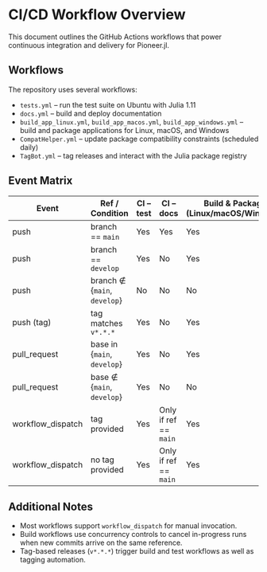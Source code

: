 # CI/CD Workflow Overview

This document outlines the GitHub Actions workflows that power continuous integration and delivery for Pioneer.jl.

## Workflows

The repository uses several workflows:

- `tests.yml` – run the test suite on Ubuntu with Julia 1.11
- `docs.yml` – build and deploy documentation
- `build_app_linux.yml`, `build_app_macos.yml`, `build_app_windows.yml` – build and package applications for Linux, macOS, and Windows
- `CompatHelper.yml` – update package compatibility constraints (scheduled daily)
- `TagBot.yml` – tag releases and interact with the Julia package registry

## Event Matrix

| Event | Ref / Condition | CI – test | CI – docs | Build & Package (Linux/macOS/Windows) | Publish Release (Linux/macOS/Windows) |
| --- | --- | --- | --- | --- | --- |
| push | branch == `main` | Yes | Yes | Yes | No |
| push | branch == `develop` | Yes | No | Yes | No |
| push | branch ∉ {`main`, `develop`} | No | No | No | No |
| push (tag) | tag matches `v*.*.*` | Yes | No | Yes | Yes |
| pull_request | base in {`main`, `develop`} | Yes | No | Yes | No |
| pull_request | base ∉ {`main`, `develop`} | Yes | No | No | No |
| workflow_dispatch | tag provided | Yes | Only if ref == `main` | Yes | Yes |
| workflow_dispatch | no tag provided | Yes | Only if ref == `main` | Yes | No |

## Additional Notes

- Most workflows support `workflow_dispatch` for manual invocation.
- Build workflows use concurrency controls to cancel in-progress runs when new commits arrive on the same reference.
- Tag-based releases (`v*.*.*`) trigger build and test workflows as well as tagging automation.
